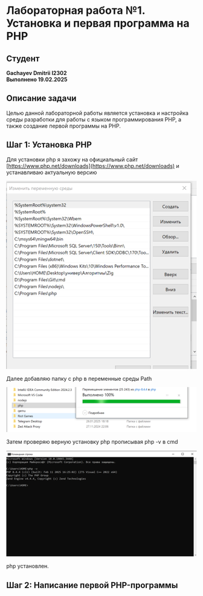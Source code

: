 # Лабораторная работа №1. Установка и первая программа на PHP

## Студент
**Gachayev Dmitrii I2302**  
**Выполнено 19.02.2025**  

## Описание задачи
Целью данной лабораторной работы является установка и настройка среды разработки для работы с языком программирования PHP, а также создание первой программы на PHP.

## Шаг 1: Установка PHP

Для установки php я захожу на официальный сайт [https://www.php.net/downloads](https://www.php.net/downloads) и устанавливаю актуальную версию

![image](screenshots/Screenshot_0.png) 

Далее добавляю папку с php в переменные среды Path

![image](screenshots/Screenshot_1.png) 

Затем проверяю верную установку php прописывая php -v в cmd

![image](screenshots/Screenshot_2.png) 

php установлен.

## Шаг 2: Написание первой PHP-программы

